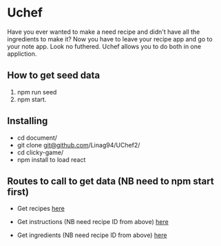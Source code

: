 # Uchef

Have you ever wanted to make a need recipe and didn't have all the ingredients to make it? Now you have to leave your recipe app and go to your note app. Look no futhered. Uchef allows you to do both in one appliction. 

## How to get seed data

1. npm run seed
2. npm start.


## Installing

* cd document/
* git clone git@github.com/Linag94/UChef2/
* cd clicky-game/
* npm install to load react


## Routes to call to get data (NB need to npm start first)

* Get recipes [here](http://localhost:3000/api/spoonacular/spooningredients/:ingredient/:numberOfResults)

* Get instructions (NB need recipe ID from above) [here](http://localhost:3000/api/spoonacular/spooninstructions/:id)

* Get ingredients (NB need recipe ID from above) [here](http://localhost:3000/api/spoonacular/spooningredients/:id)
